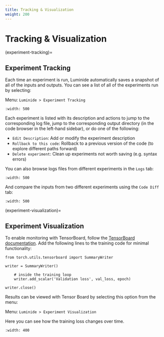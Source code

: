 ```yaml
---
title: Tracking & Visualization
weight: 200
---
```


# Tracking & Visualization

(experiment-tracking)=
## Experiment Tracking

Each time an experiment is run, Luminide automatically saves a snapshot of all of the inputs and outputs. You can see a list of all of the experiments run by selecting:

Menu: `Luminide > Experiment Tracking`

```{image} ../images/exp-track-exps.png
:width: 500
```

Each experiment is listed with its description and actions to jump to the corresponding log file, jump to the corresponding output directory (in the code browser in the left-hand sidebar), or do one of the following:
  - `Edit Description`: Add or modify the experiment description
  - `Rollback to this code`: Rollback to a previous version of the code (to explore different paths forward)
  - `Delete experiment`: Clean up experiments not worth saving (e.g. syntax errors)

You can also browse logs files from different experiments in the `Logs` tab:

```{image} ../images/exp-track-logs.png
:width: 500
```

And compare the inputs from two different experiments using the `Code Diff` tab:

```{image} ../images/exp-track-code.png
:width: 500
```

(experiment-visualization)=
## Experiment Visualization

To enable monitoring with TensorBoard, follow the <a href="https://pytorch.org/docs/stable/tensorboard.html" target="_blank">TensorBoard documentation</a>. Add the following lines to the training code for minimal functionality:

```
from torch.utils.tensorboard import SummaryWriter

writer = SummaryWriter()

    # inside the training loop
    writer.add_scalar('Validation loss', val_loss, epoch)

writer.close()
```


Results can be viewed with Tensor Board by selecting this option from the menu:

Menu: `Luminide > Experiment Visualization`

Here you can see how the training loss changes over time.

```{image} ../images/tensor-board.png
:width: 400
```
